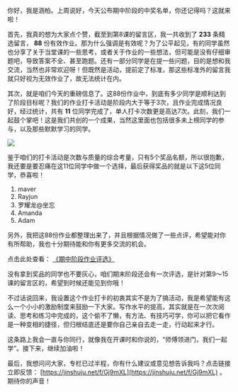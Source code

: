 你好，我是涵柏。上周说好，今天公布期中阶段的中奖名单，你还记得吗？这就来啦！

首先，我真的想为大家点个赞，截至到第8课的留言区，我一共收到了 **233** 条精选留言， **88** 份有效作业。那为什么强调是有效呢？为了公平起见，有的同学虽然也分享了关于当堂课的一些思考，或者关于作业的一些想法，但可能是没有仔细审题吧，导致答案不全、甚至跑题。还有一部分同学是在提一些问题，目的是想和我交流，当然也非常欢迎呀！但既然是活动，提前定了标准，那这些标准外的留言我就只好视为无效作业了，故无法统计在内。

其次，就是咱们今天的重磅信息了。这88份作业中，到底有多少同学是顺利达到了阶段目标呢？我们的作业打卡活动是阶段内大于等于3次，且作业完成情况良好，经过统计，共有 **11** 位同学完成了，单人打卡次数更是高达7次。此刻，我们一起鼓个掌吧！这是我们共创的一个成果，当然这里面也包括很多未上榜同学的参与，以及那些默默学习的同学。

![](https://static001.geekbang.org/resource/image/74/d8/74b151a3e1ac361536ed693565c21bd8.jpg?wh=4768*2878)

鉴于咱们的打卡活动是次数与质量的综合考量，只有5个奖品名额，所以很抱歉，我还要是要忍痛在这11位同学中做一个选择，最后获得奖品的就是以下这5位同学，恭喜啦！

1. maver
2. Rayjun
3. 罗耀龙@坐忘
4. Amanda
5. Adam

另外，我把这88份作业都整理出来了，并且根据情况做了一些点评，希望能对你有所帮助，我也十分期待能和你有更多交流的机会。

点击此处查看： [《期中阶段作业评选》](https://shimo.im/sheets/8kdxxK36cTgV39QX/MODOC)

没有拿到奖品的同学也不要灰心，咱们期末阶段还会有一次评选，是针对第9～15课的留言区的，希望到时候还能见到你哦！

不过话说回来，我设置这个作业打卡的初衷其实不是为了搞活动，我是希望能有这么一个小小的激励制度来鼓励一下大家。写作水平的提高，其实就是在一次次阅读、思考和练习中完成的，这个偷不了懒，有方法、有技巧可学，你可以把它看作是一种变相的捷径，但归根结底还是要你自己亲自去走一走，行动起来才行。

这条路上我会一直与你同行，就像我在开课时和你说的，“师傅领进门，我们一起学”。接下来，继续加油啦！

最后，我想问问大家，专栏已过半程，你有什么建议或意见想告诉我吗？点击链接立即反馈： [https://jinshuju.net/f/Gj9mXL](https://jinshuju.net/f/Gj9mXL) 。期待你的声音！